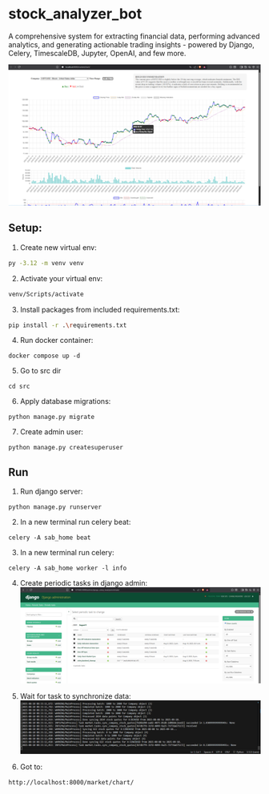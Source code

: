 # stock_analyzer_bot
A comprehensive system for extracting financial data, performing advanced analytics, and generating actionable trading insights - powered by Django, Celery, TimescaleDB, Jupyter, OpenAI, and few more.

![alt text](https://github.com/dawmro/stock_analyzer_bot/blob/main/image/chart_2.PNG)


## Setup:
1. Create new virtual env:
``` sh
py -3.12 -m venv venv
```
2. Activate your virtual env:
``` sh
venv/Scripts/activate
```
3. Install packages from included requirements.txt:
``` sh
pip install -r .\requirements.txt
```
4. Run docker container:
```
docker compose up -d
```
5. Go to src dir
```
cd src
```
6. Apply database migrations:
```
python manage.py migrate
```
7. Create admin user:
```
python manage.py createsuperuser
```

## Run
1. Run django server:
```
python manage.py runserver
```
2. In a new terminal run celery beat:
```
celery -A sab_home beat
```
3. In a new terminal run celery:
```
celery -A sab_home worker -l info
```
4. Create periodic tasks in django admin:
![alt text](https://github.com/dawmro/stock_analyzer_bot/blob/main/image/periodic_task_1.PNG)

5. Wait for task to synchronize data:
![alt text](https://github.com/dawmro/stock_analyzer_bot/blob/main/image/celery_1.PNG)

6. Got to:
```
http://localhost:8000/market/chart/
```



